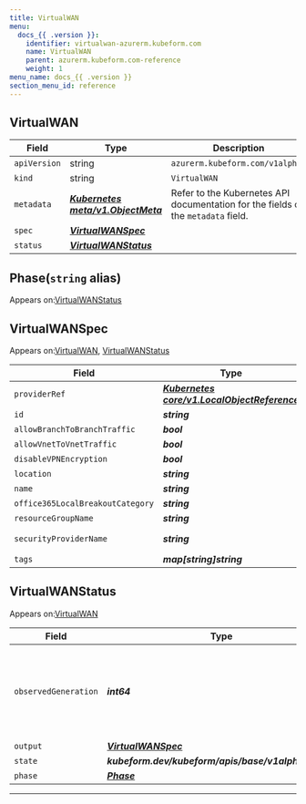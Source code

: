```yaml
---
title: VirtualWAN
menu:
  docs_{{ .version }}:
    identifier: virtualwan-azurerm.kubeform.com
    name: VirtualWAN
    parent: azurerm.kubeform.com-reference
    weight: 1
menu_name: docs_{{ .version }}
section_menu_id: reference
---
```


## VirtualWAN
| Field | Type | Description |
| ------ | ----- | ----------- |
| `apiVersion` | string | `azurerm.kubeform.com/v1alpha1` |
|    `kind` | string | `VirtualWAN` |
| `metadata` | ***[Kubernetes meta/v1.ObjectMeta](https://v1-18.docs.kubernetes.io/docs/reference/generated/kubernetes-api/v1.18/#objectmeta-v1-meta)***|Refer to the Kubernetes API documentation for the fields of the `metadata` field.|
| `spec` | ***[VirtualWANSpec](#virtualwanspec)***||
| `status` | ***[VirtualWANStatus](#virtualwanstatus)***||
## Phase(`string` alias)

Appears on:[VirtualWANStatus](#virtualwanstatus)

## VirtualWANSpec

Appears on:[VirtualWAN](#virtualwan), [VirtualWANStatus](#virtualwanstatus)

| Field | Type | Description |
| ------ | ----- | ----------- |
| `providerRef` | ***[Kubernetes core/v1.LocalObjectReference](https://v1-18.docs.kubernetes.io/docs/reference/generated/kubernetes-api/v1.18/#localobjectreference-v1-core)***||
| `id` | ***string***||
| `allowBranchToBranchTraffic` | ***bool***| ***(Optional)*** |
| `allowVnetToVnetTraffic` | ***bool***| ***(Optional)*** |
| `disableVPNEncryption` | ***bool***| ***(Optional)*** |
| `location` | ***string***||
| `name` | ***string***||
| `office365LocalBreakoutCategory` | ***string***| ***(Optional)*** |
| `resourceGroupName` | ***string***||
| `securityProviderName` | ***string***| ***(Optional)*** Deprecated|
| `tags` | ***map[string]string***| ***(Optional)*** |
## VirtualWANStatus

Appears on:[VirtualWAN](#virtualwan)

| Field | Type | Description |
| ------ | ----- | ----------- |
| `observedGeneration` | ***int64***| ***(Optional)*** Resource generation, which is updated on mutation by the API Server.|
| `output` | ***[VirtualWANSpec](#virtualwanspec)***| ***(Optional)*** |
| `state` | ***kubeform.dev/kubeform/apis/base/v1alpha1.State***| ***(Optional)*** |
| `phase` | ***[Phase](#phase)***| ***(Optional)*** |
---
